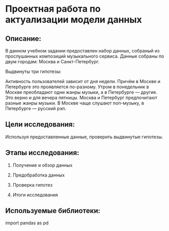 # Проектная работа по актуализации модели данных

## Описание: 

В данном учебном задании предоставлен набор данных, собраный из прослушанных композиций музыкального сервиса. Данные собраны по двум городам: Москва и Санкт-Петербург.

Выдвинуты три гипотезы:

Активность пользователей зависит от дня недели. Причём в Москве и Петербурге это проявляется по-разному.
Утром в понедельник в Москве преобладают одни жанры музыки, а в Петербурге — другие. Это верно и для вечера пятницы.
Москва и Петербург предпочитают разные жанры музыки. В Москве чаще слушают поп-музыку, в Петербурге — русский рэп.

## Цели исследования: 

Используя предоставленные данные, проверить выдвинутые гипотезы.

## Этапы исследования: 

1. Получение и обзор данных

2. Предобработка данных

3. Проверка гипотез

4. Итоги исследования



## Используемые библиотеки:
 
import pandas as pd
